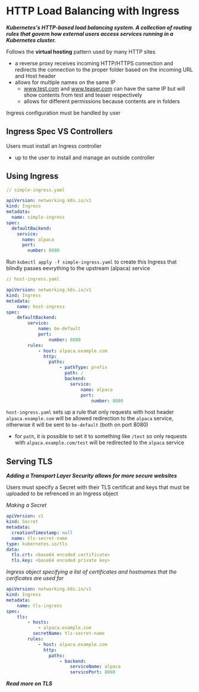 # HTTP Load Balancing with Ingress

**_Kubernetes's HTTP-based load balancing system. A collection of routing rules that govern how external users access services running in a Kubernetes cluster._**

Follows the **virtual hosting** pattern used by many HTTP sites

- a reverse proxy receives incoming HTTP/HTTPS connection and redirects the connection to the proper folder based on the incoming URL and Host header
- allows for multiple names on the same IP
  - www.test.com and www.teaser.com can have the same IP but will show contents from test and teaser respectively
  - allows for different permissions because contents are in folders

Ingress configuration must be handled by user

## Ingress Spec VS Controllers

Users must install an Ingress controller

- up to the user to install and manage an outside controller

## Using Ingress

```yaml
// simple-ingress.yaml

apiVersion: networking.k8s.io/v1
kind: Ingress
metadata:
  name: simple-ingress
spec:
  defaultBackend:
    service:
      name: alpaca
      port:
        number: 8080
```

Run `kubectl apply -f simple-ingress.yaml` to create this Ingress that blindly passes eevrything to the upstream (alpaca) service

```yaml
// host-ingress.yaml

apiVersion: networking.k8s.io/v1
kind: Ingress
metadata:
    name: host-ingress
spec:
    defaultBackend:
        service:
            name: be-default
            port:
                number: 8080
        rules:
            - host: alpaca.example.com
              http:
                paths:
                    - pathType: prefix
                      path: /
                      backend:
                        service:
                            name: alpaca
                            port:
                                number: 8080
```

`host-ingress.yaml` sets up a rule that only requests with host header `alpaca.example.com` will be allowed redirection to the `alpaca` service, otherwise it will be sent to `be-default` (both on port 8080)

- for `path`, it is possible to set it to something like `/test` so only requests with `alpaca.example.com/test` will be redirected to the `alpaca` service

## Serving TLS

**_Adding a Transport Layer Security allows for more secure websites_**

Users must specify a Secret with their TLS certificat and keys that must be uploaded to be refrenced in an Ingress object

_Making a Secret_

```yaml
apiVersion: v1
kind: Secret
metadata:
  creationTimestamp: null
  name: tls-secret-name
type: kubernetes.io/tls
data:
  tls.crt: <base64 encoded certificate>
  tls.key: <base64 encoded private key>
```

_Ingress object specifying a list of certificates and hostnames that the cerificates are used for_

```yaml
apiVersion: networking.k8s.io/v1
kind: Ingress
metadata:
    name: tls-ingress
spec:
    tls:
        - hosts:
            - alpaca.example.com
          secretName: tls-secret-name
        rules:
            - host: alpaca.example.com
              http:
                paths:
                    - backend:
                        serviceName: alpaca
                        servicePort: 8080
```

**_Read more on TLS_**
